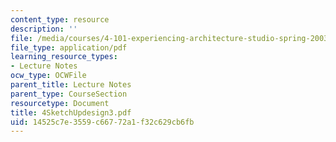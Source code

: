 ```yaml
---
content_type: resource
description: ''
file: /media/courses/4-101-experiencing-architecture-studio-spring-2003/14525c7e3559c66772a1f32c629cb6fb_4SketchUpdesign3.pdf
file_type: application/pdf
learning_resource_types:
- Lecture Notes
ocw_type: OCWFile
parent_title: Lecture Notes
parent_type: CourseSection
resourcetype: Document
title: 4SketchUpdesign3.pdf
uid: 14525c7e-3559-c667-72a1-f32c629cb6fb
---
```

